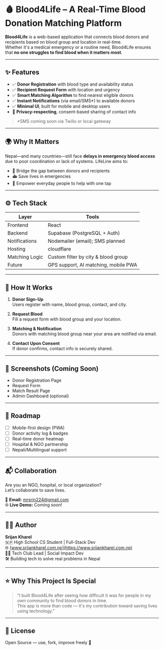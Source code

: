 # 🩸 Blood4Life – A Real-Time Blood Donation Matching Platform

**Blood4Life** is a web-based application that connects blood donors and recipients based on blood group and location in real-time.  
Whether it's a medical emergency or a routine need, Blood4Life ensures that **no one struggles to find blood when it matters most**.

---

## ✨ Features

- ✅ **Donor Registration** with blood type and availability status  
- ✅ **Recipient Request Form** with location and urgency  
- ✅ **Smart Matching Algorithm** to find nearest eligible donors  
- ✅ **Instant Notifications** (via email/SMS*) to available donors  
- ✅ **Minimal UI**, built for mobile and desktop users  
- 🔐 **Privacy-respecting**, consent-based sharing of contact info  

> *SMS coming soon via Twilio or local gateway

---

## 🌍 Why It Matters

Nepal—and many countries—still face **delays in emergency blood access** due to poor coordination or lack of systems. LifeLine aims to:
- 🏥 Bridge the gap between donors and recipients
- 🚑 Save lives in emergencies
- 🤝 Empower everyday people to help with one tap

---

## ⚙️ Tech Stack

| Layer | Tools |
|-------|-------|
| Frontend |React|
| Backend | Supabase (PostgreSQL + Auth) |
| Notifications | Nodemailer (email); SMS planned |
| Hosting | cloudflare |
| Matching Logic | Custom filter by city & blood group |
| Future | GPS support, AI matching, mobile PWA |

---

## 🚀 How It Works

1. **Donor Sign-Up**  
   Users register with name, blood group, contact, and city.

2. **Request Blood**  
   Fill a request form with blood group and your location.

3. **Matching & Notification**  
   Donors with matching blood group near your area are notified via email.

4. **Contact Upon Consent**  
   If donor confirms, contact info is securely shared.

---

## 📸 Screenshots (Coming Soon)

- Donor Registration Page  
- Request Form  
- Match Result Page  
- Admin Dashboard (optional)

---

## 🌱 Roadmap

- [ ] Mobile-first design (PWA)
- [ ] Donor activity log & badges
- [ ] Real-time donor heatmap
- [ ] Hospital & NGO partnership
- [ ] Nepali/Multilingual support

---

## 📬 Collaboration

Are you an NGO, hospital, or local organization?  
Let’s collaborate to save lives.  

📩 **Email:** mrsrjn224@gmail.com  
🌐 **Live Demo:** Coming soon!

---

## 👨‍💻 Author

**Srijan Kharel**  
🇳🇵 High School CS Student | Full-Stack Dev  
🌐 [www.srijankharel.com.np](https://www.srijankharel.com.np)  
🧑‍🏫 Tech Club Lead | Social Impact Dev  
🛠 Building tech to solve real problems in Nepal

---

## ⭐ Why This Project Is Special

> “I built Blood4Life after seeing how difficult it was for people in my own community to find blood donors in time.  
> This app is more than code — it's my contribution toward saving lives using technology.”

---

## 📝 License

Open Source — use, fork, improve freely 🚀

